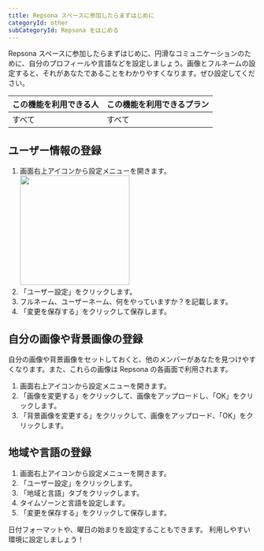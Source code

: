 ```yaml
---
title: Repsona スペースに参加したらまずはじめに
categoryId: other
subCategoryId: Repsona をはじめる
---
```


Repsona スペースに参加したらまずはじめに、円滑なコミュニケーションのために、自分のプロフィールや言語などを設定しましょう。画像とフルネームの設定すると、それがあなたであることをわかりやすくなります。ぜひ設定してください。

|この機能を利用できる人|この機能を利用できるプラン|
|---|---|
|すべて|すべて|

## ユーザー情報の登録

1. 画面右上アイコンから設定メニューを開きます。<br><img src="/images/help/menu-button.png" width="222">
2. 「ユーザー設定」をクリックします。
3. フルネーム、ユーザーネーム、何をやっていますか？を記載します。
4. 「変更を保存する」をクリックして保存します。

## 自分の画像や背景画像の登録

自分の画像や背景画像をセットしておくと、他のメンバーがあなたを見つけやすくなります。また、これらの画像は Repsona の各画面で利用されます。

1. 画面右上アイコンから設定メニューを開きます。
2. 「画像を変更する」をクリックして、画像をアップロードし、「OK」をクリックします。
3. 「背景画像を変更する」をクリックして、画像をアップロード、「OK」をクリックします。

## 地域や言語の登録

1. 画面右上アイコンから設定メニューを開きます。
1. 「ユーザー設定」をクリックします。
1. 「地域と言語」タブをクリックします。
1. タイムゾーンと言語を設定します。
1. 「変更を保存する」をクリックして保存します。

日付フォーマットや、曜日の始まりを設定することもできます。 利用しやすい環境に設定しましょう！
